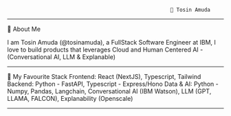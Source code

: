                                                          👋 Tosin Amuda 
                      
--------------------------------------------------------------------------------------------------------------------------------------------------------------------
                      
💬 About Me

I am Tosin Amuda (@tosinamuda), a FullStack Software Engineer at IBM, I love to build products that leverages Cloud and Human Centered AI - (Conversational AI, LLM & Explanable)

 -------------------------------------------------------------------------------------------------------------------------------------------------------------------

👯 My Favourite Stack
Frontend: React (NextJS), Typescript, Tailwind
Backend: Python - FastAPI, Typescript - Express/Hono
Data & AI: Python - Numpy, Pandas, Langchain, Conversational AI (IBM Watson), LLM (GPT, LLAMA, FALCON), Explanability (Openscale)

 -------------------------------------------------------------------------------------------------------------------------------------------------------------------

